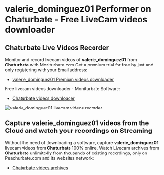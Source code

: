 # valerie_dominguez01 Performer on Chaturbate - Free LiveCam videos downloader

## Chaturbate Live Videos Recorder

Monitor and record livecam videos of **valerie_dominguez01** from **Chaturbate** with Moniturbate.com
Get a premium trial for free by just and only registering with your Email address:
* [valerie_dominguez01 Premium videos downloader](https://moniturbate.com/request-demo-licence-key.html)

Free livecam videos downloader - Moniturbate Software:
* [Chaturbate videos downloader](https://moniturbate.com/moniturbate-download-software.html)

![valerie_dominguez01 livecam videos recorder](https://peachurnet.com/templates/moniturbate-software.png)


## Capture valerie_dominguez01 videos from the Cloud and watch your recordings on Streaming

Without the need of downloading a software, capture **valerie_dominguez01** livecam videos from **Chaturbate** 100% online.
Watch Livecam archives from **Chaturbate** unlimitedly from thousands of existing recordings, only on Peachurbate.com and its websites network:
* [Chaturbate videos archives](https://peachurnet.com/)